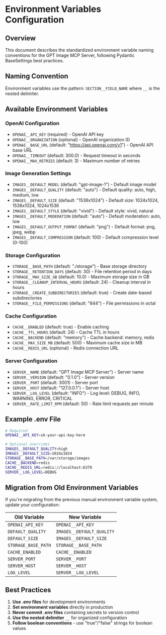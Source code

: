 # Environment Variables Configuration

## Overview
This document describes the standardized environment variable naming conventions for the GPT Image MCP Server, following Pydantic BaseSettings best practices.

## Naming Convention
Environment variables use the pattern: `SECTION__FIELD_NAME` where `__` is the nested delimiter.

## Available Environment Variables

### OpenAI Configuration
- `OPENAI__API_KEY` (required) - OpenAI API key
- `OPENAI__ORGANIZATION` (optional) - OpenAI organization ID  
- `OPENAI__BASE_URL` (default: "https://api.openai.com/v1") - OpenAI API base URL
- `OPENAI__TIMEOUT` (default: 300.0) - Request timeout in seconds
- `OPENAI__MAX_RETRIES` (default: 3) - Maximum number of retries

### Image Generation Settings
- `IMAGES__DEFAULT_MODEL` (default: "gpt-image-1") - Default image model
- `IMAGES__DEFAULT_QUALITY` (default: "auto") - Default quality: auto, high, medium, low
- `IMAGES__DEFAULT_SIZE` (default: "1536x1024") - Default size: 1024x1024, 1536x1024, 1024x1536
- `IMAGES__DEFAULT_STYLE` (default: "vivid") - Default style: vivid, natural
- `IMAGES__DEFAULT_MODERATION` (default: "auto") - Default moderation: auto, low
- `IMAGES__DEFAULT_OUTPUT_FORMAT` (default: "png") - Default format: png, jpeg, webp
- `IMAGES__DEFAULT_COMPRESSION` (default: 100) - Default compression level (0-100)

### Storage Configuration
- `STORAGE__BASE_PATH` (default: "./storage") - Base storage directory
- `STORAGE__RETENTION_DAYS` (default: 30) - File retention period in days
- `STORAGE__MAX_SIZE_GB` (default: 10.0) - Maximum storage size in GB
- `STORAGE__CLEANUP_INTERVAL_HOURS` (default: 24) - Cleanup interval in hours
- `STORAGE__CREATE_SUBDIRECTORIES` (default: true) - Create date-based subdirectories
- `STORAGE__FILE_PERMISSIONS` (default: "644") - File permissions in octal

### Cache Configuration
- `CACHE__ENABLED` (default: true) - Enable caching
- `CACHE__TTL_HOURS` (default: 24) - Cache TTL in hours
- `CACHE__BACKEND` (default: "memory") - Cache backend: memory, redis
- `CACHE__MAX_SIZE_MB` (default: 500) - Maximum cache size in MB
- `CACHE__REDIS_URL` (optional) - Redis connection URL

### Server Configuration
- `SERVER__NAME` (default: "GPT Image MCP Server") - Server name
- `SERVER__VERSION` (default: "0.1.0") - Server version
- `SERVER__PORT` (default: 3001) - Server port
- `SERVER__HOST` (default: "127.0.0.1") - Server host
- `SERVER__LOG_LEVEL` (default: "INFO") - Log level: DEBUG, INFO, WARNING, ERROR, CRITICAL
- `SERVER__RATE_LIMIT_RPM` (default: 50) - Rate limit requests per minute

## Example .env File

```bash
# Required
OPENAI__API_KEY=sk-your-api-key-here

# Optional overrides
IMAGES__DEFAULT_QUALITY=high
IMAGES__DEFAULT_SIZE=1024x1024
STORAGE__BASE_PATH=/var/storage/images
CACHE__BACKEND=redis
CACHE__REDIS_URL=redis://localhost:6379
SERVER__LOG_LEVEL=DEBUG
```

## Migration from Old Environment Variables

If you're migrating from the previous manual environment variable system, update your configuration:

| Old Variable | New Variable |
|--------------|--------------|
| `OPENAI_API_KEY` | `OPENAI__API_KEY` |
| `DEFAULT_QUALITY` | `IMAGES__DEFAULT_QUALITY` |
| `DEFAULT_SIZE` | `IMAGES__DEFAULT_SIZE` |
| `STORAGE_BASE_PATH` | `STORAGE__BASE_PATH` |
| `CACHE_ENABLED` | `CACHE__ENABLED` |
| `SERVER_PORT` | `SERVER__PORT` |
| `SERVER_HOST` | `SERVER__HOST` |
| `LOG_LEVEL` | `SERVER__LOG_LEVEL` |

## Best Practices

1. **Use .env files** for development environments
2. **Set environment variables** directly in production
3. **Never commit .env files** containing secrets to version control
4. **Use the nested delimiter** `__` for organized configuration
5. **Follow boolean conventions** - use "true"/"false" strings for boolean values